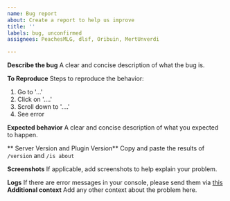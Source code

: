 ```yaml
---
name: Bug report
about: Create a report to help us improve
title: ''
labels: bug, unconfirmed
assignees: PeachesMLG, dlsf, Oribuin, MertUnverdi

---
```


**Describe the bug**
A clear and concise description of what the bug is.

**To Reproduce**
Steps to reproduce the behavior:
1. Go to '...'
2. Click on '....'
3. Scroll down to '....'
4. See error

**Expected behavior**
A clear and concise description of what you expected to happen.

** Server Version and Plugin Version**
Copy and paste the results of `/version` and `/is about`

**Screenshots**
If applicable, add screenshots to help explain your problem.

**Logs**
If there are error messages in your console, please send them via [this](https://mclo.gs)
**Additional context**
Add any other context about the problem here.
